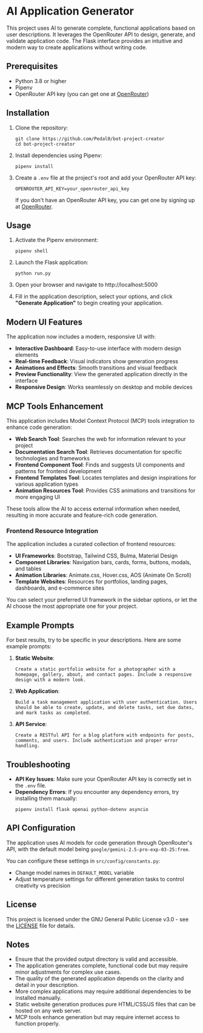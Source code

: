 # AI Application Generator

This project uses AI to generate complete, functional applications based on user descriptions. It leverages the OpenRouter API to design, generate, and validate application code. The Flask interface provides an intuitive and modern way to create applications without writing code.

## Prerequisites

- Python 3.8 or higher
- Pipenv
- OpenRouter API key (you can get one at [OpenRouter](https://openrouter.ai/))

## Installation

1. Clone the repository:

   ```
   git clone https://github.com/Pedal0/bot-project-creator
   cd bot-project-creator
   ```

2. Install dependencies using Pipenv:

   ```
   pipenv install
   ```

3. Create a `.env` file at the project's root and add your OpenRouter API key:
   ```
   OPENROUTER_API_KEY=your_openrouter_api_key
   ```
   If you don't have an OpenRouter API key, you can get one by signing up at [OpenRouter](https://openrouter.ai/).

## Usage

1. Activate the Pipenv environment:

   ```
   pipenv shell
   ```

2. Launch the Flask application:

   ```
   python run.py
   ```

3. Open your browser and navigate to http://localhost:5000

4. Fill in the application description, select your options, and click **"Generate Application"** to begin creating your application.

## Modern UI Features

The application now includes a modern, responsive UI with:

- **Interactive Dashboard**: Easy-to-use interface with modern design elements
- **Real-time Feedback**: Visual indicators show generation progress
- **Animations and Effects**: Smooth transitions and visual feedback
- **Preview Functionality**: View the generated application directly in the interface
- **Responsive Design**: Works seamlessly on desktop and mobile devices

## MCP Tools Enhancement

This application includes Model Context Protocol (MCP) tools integration to enhance code generation:

- **Web Search Tool**: Searches the web for information relevant to your project
- **Documentation Search Tool**: Retrieves documentation for specific technologies and frameworks
- **Frontend Component Tool**: Finds and suggests UI components and patterns for frontend development
- **Frontend Templates Tool**: Locates templates and design inspirations for various application types
- **Animation Resources Tool**: Provides CSS animations and transitions for more engaging UI

These tools allow the AI to access external information when needed, resulting in more accurate and feature-rich code generation.

### Frontend Resource Integration

The application includes a curated collection of frontend resources:

- **UI Frameworks**: Bootstrap, Tailwind CSS, Bulma, Material Design
- **Component Libraries**: Navigation bars, cards, forms, buttons, modals, and tables
- **Animation Libraries**: Animate.css, Hover.css, AOS (Animate On Scroll)
- **Template Websites**: Resources for portfolios, landing pages, dashboards, and e-commerce sites

You can select your preferred UI framework in the sidebar options, or let the AI choose the most appropriate one for your project.

## Example Prompts

For best results, try to be specific in your descriptions. Here are some example prompts:

1. **Static Website**:

   ```
   Create a static portfolio website for a photographer with a homepage, gallery, about, and contact pages. Include a responsive design with a modern look.
   ```

2. **Web Application**:

   ```
   Build a task management application with user authentication. Users should be able to create, update, and delete tasks, set due dates, and mark tasks as completed.
   ```

3. **API Service**:
   ```
   Create a RESTful API for a blog platform with endpoints for posts, comments, and users. Include authentication and proper error handling.
   ```

## Troubleshooting

- **API Key Issues**: Make sure your OpenRouter API key is correctly set in the `.env` file.
- **Dependency Errors**: If you encounter any dependency errors, try installing them manually:
  ```
  pipenv install flask openai python-dotenv asyncio
  ```

## API Configuration

The application uses AI models for code generation through OpenRouter's API, with the default model being `google/gemini-2.5-pro-exp-03-25:free`.

You can configure these settings in `src/config/constants.py`:

- Change model names in `DEFAULT_MODEL` variable
- Adjust temperature settings for different generation tasks to control creativity vs precision

## License

This project is licensed under the GNU General Public License v3.0 - see the [LICENSE](./LICENSE) file for details.

## Notes

- Ensure that the provided output directory is valid and accessible.
- The application generates complete, functional code but may require minor adjustments for complex use cases.
- The quality of the generated application depends on the clarity and detail in your description.
- More complex applications may require additional dependencies to be installed manually.
- Static website generation produces pure HTML/CSS/JS files that can be hosted on any web server.
- MCP tools enhance generation but may require internet access to function properly.
